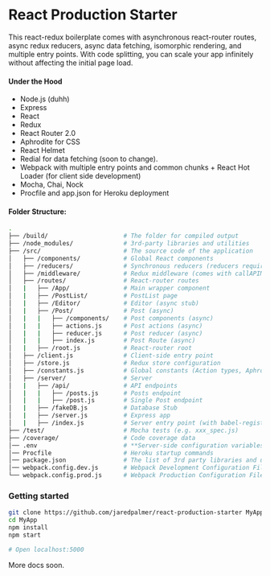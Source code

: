 # React Production Starter

This react-redux boilerplate comes with asynchronous react-router routes, async redux reducers, async data fetching, isomorphic rendering, and multiple entry points. With code splitting, you can scale your app infinitely without affecting the initial page load.

#### Under the Hood
 - Node.js (duhh)
 - Express
 - React
 - Redux
 - React Router 2.0
 - Aphrodite for CSS
 - React Helmet
 - Redial for data fetching (soon to change).
 - Webpack with multiple entry points and common chunks + React Hot Loader (for client side development)
 - Mocha, Chai, Nock
 - Procfile and app.json for Heroku deployment

#### Folder Structure:
```bash
.
├── /build/                     # The folder for compiled output
├── /node_modules/              # 3rd-party libraries and utilities
├── /src/                       # The source code of the application
│   ├── /components/            # Global React components
│   ├── /reducers/              # Synchronous reducers (reducers required for initial page load)
│   ├── /middleware/            # Redux middleware (comes with callAPIMiddileware)
│   ├── /routes/                # React-router routes
│   |   ├── /App/               # Main wrapper component
│   |   ├── /PostList/          # PostList page
│   |   ├── /Editor/            # Editor (async stub)
│   |   ├── /Post/              # Post (async)
│   |   |   ├── /components/    # Post components (async)
│   |   |   ├── actions.js      # Post actions (async)
│   |   |   ├── reducer.js      # Post reducer (async)
│   |   |   ├── index.js        # Post Route (async)
│   |   ├── /root.js            # React-router root
│   ├── /client.js              # Client-side entry point
│   ├── /store.js               # Redux store configuration
│   ├── /constants.js           # Global constants (Action types, Aphrodite layout/style vars)
│   ├── /server/                # Server
│   |   ├── /api/               # API endpoints
│   |   |   ├── /posts.js       # Posts endpoint
│   |   |   ├── /post.js        # Single Post endpoint
│   |   ├── /fakeDB.js          # Database Stub
│   |   ├── /server.js          # Express app
│   |   ├── /index.js           # Server entry point (with babel-register)
├── /test/                      # Mocha tests (e.g. xxx_spec.js)
├── /coverage/                  # Code coverage data
│── .env                        # **Server-side configuration variables**
│── Procfile                    # Heroku startup commands
│── package.json                # The list of 3rd party libraries and utilities and NPM scripts
│── webpack.config.dev.js       # Webpack Development Configuration File
└── webpack.config.prod.js      # Webpack Production Configuration File
```

### Getting started
```bash
git clone https://github.com/jaredpalmer/react-production-starter MyApp
cd MyApp
npm install
npm start

# Open localhost:5000
```

More docs soon.
